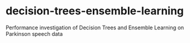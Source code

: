 # decision-trees-ensemble-learning
Performance investigation of Decision Trees and Ensemble Learning on Parkinson speech data

